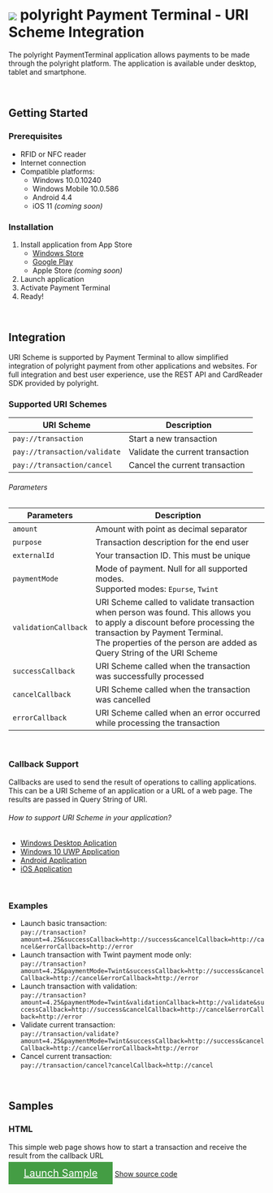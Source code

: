 # <img align="center" src="./doc/img/polyright-icon.png" style="max-height: 64px">  polyright Payment Terminal - URI Scheme Integration

The polyright PaymentTerminal application allows payments to be made through the polyright platform. The application is available under desktop, tablet and smartphone.

<br>

## Getting Started

### Prerequisites
- RFID or NFC reader
- Internet connection
- Compatible platforms:
  - Windows 10.0.10240
  - Windows Mobile 10.0.586
  - Android 4.4
  - iOS 11 *(coming soon)*

### Installation
1. Install application from App Store
    * [Windows Store](https://www.microsoft.com/store/p/polyright-payment-terminal/9nblggh5263v)
    * [Google Play](https://play.google.com/store/apps/details?id=com.polyright.PaymentTerminal)
    * Apple Store *(coming soon)*
2. Launch application
3. Activate Payment Terminal
4. Ready!

<br>

## Integration
URI Scheme is supported by Payment Terminal to allow simplified integration of polyright payment from other applications and websites.
For full integration and best user experience, use the REST API and CardReader SDK provided by polyright.

### Supported URI Schemes
| URI Scheme                   | Description                       |
|------------------------------|-----------------------------------|
| `pay://transaction`          | Start a new transaction          |
| `pay://transaction/validate` | Validate the current transaction |
| `pay://transaction/cancel`   | Cancel the current transaction   |

###### Parameters
| Parameters           | Description                                                                                                                                                                                                                            |
|----------------------|----------------------------------------------------------------------------------------------------------------------------------------------------------------------------------------------------------------------------------------|
| `amount`             | Amount with point as decimal separator                                                                                                                                                                                                 |
| `purpose`            | Transaction description for the end user                                                                                                                                                                                               |
| `externalId`         | Your transaction ID. This must be unique                                                                                                                                                                                               |
| `paymentMode`        | Mode of payment. Null for all supported modes.<br>  Supported modes: `Epurse`, `Twint`                                                                                                                                                 |
| `validationCallback` | URI Scheme called to validate transaction when person was found. This allows you to apply a discount before processing the transaction by Payment Terminal.<br> The properties of the person are added as Query String of the URI Scheme |
| `successCallback`    | URI Scheme called when the transaction was successfully processed                                                                                                                                                                      |
| `cancelCallback`     | URI Scheme called when the transaction was cancelled                                                                                                                                                                                   |
| `errorCallback`      | URI Scheme called when an error occurred while processing the transaction                                                                                                                                                              |

<br>

### Callback Support
Callbacks are used to send the result of operations to calling applications. 
This can be a URI Scheme of an application or a URL of a web page. 
The results are passed in Query String of URI.

###### How to support URI Scheme in your application?
* [Windows Desktop Aplication](https://msdn.microsoft.com/en-us/library/aa767914(v=vs.85).aspx)
* [Windows 10 UWP Application](https://docs.microsoft.com/en-us/windows/uwp/launch-resume/handle-uri-activation)
* [Android Application](https://developer.android.com/training/basics/intents/filters.html)
* [iOS Application](https://developer.apple.com/library/content/documentation/iPhone/Conceptual/iPhoneOSProgrammingGuide/Inter-AppCommunication/Inter-AppCommunication.html)

<br>

### Examples
- Launch basic transaction: <br>
`pay://transaction?amount=4.25&successCallback=http://success&cancelCallback=http://cancel&errorCallback=http://error`
- Launch transaction with Twint payment mode only: <br>
`pay://transaction?amount=4.25&paymentMode=Twint&successCallback=http://success&cancelCallback=http://cancel&errorCallback=http://error`
- Launch transaction with validation: <br>
`pay://transaction?amount=4.25&paymentMode=Twint&validationCallback=http://validate&successCallback=http://success&cancelCallback=http://cancel&errorCallback=http://error`
- Validate current transaction: <br>
`pay://transaction/validate?amount=4.25&paymentMode=Twint&successCallback=http://success&cancelCallback=http://cancel&errorCallback=http://error`
- Cancel current transaction: <br>
`pay://transaction/cancel?cancelCallback=http://cancel`

<br>

## Samples

### HTML
This simple web page shows how to start a transaction and receive the result from the callback URL<br>

<a style="background-color:#449D44;color:white;padding:10px 30px;font-size:20px" href="https://polyright.github.io/PaymentTerminal-URI-Scheme/samples/html/basic.html">Launch Sample</a>
[Show source code](https://github.com/polyright/PaymentTerminal-URI-Scheme/blob/master/samples/html/basic.html)